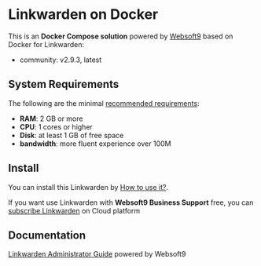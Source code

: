 # Linkwarden on Docker  

This is an **Docker Compose solution** powered by [Websoft9](https://www.websoft9.com) based on Docker for Linkwarden:


 - community:  v2.9.3, latest


## System Requirements

The following are the minimal [recommended requirements](https://linkwarden.app):

* **RAM**: 2 GB or more
* **CPU**: 1 cores or higher
* **Disk**: at least 1 GB of free space
* **bandwidth**: more fluent experience over 100M  

## Install

You can install this Linkwarden by [How to use it?](https://github.com/Websoft9/docker-library#how-to-use-it).   

If you want use Linkwarden with **Websoft9 Business Support** free, you can [subscribe Linkwarden](https://www.websoft9.com/apps) on Cloud platform

## Documentation

[Linkwarden Administrator Guide](https://support.websoft9.com/docs/linkwarden) powered by Websoft9